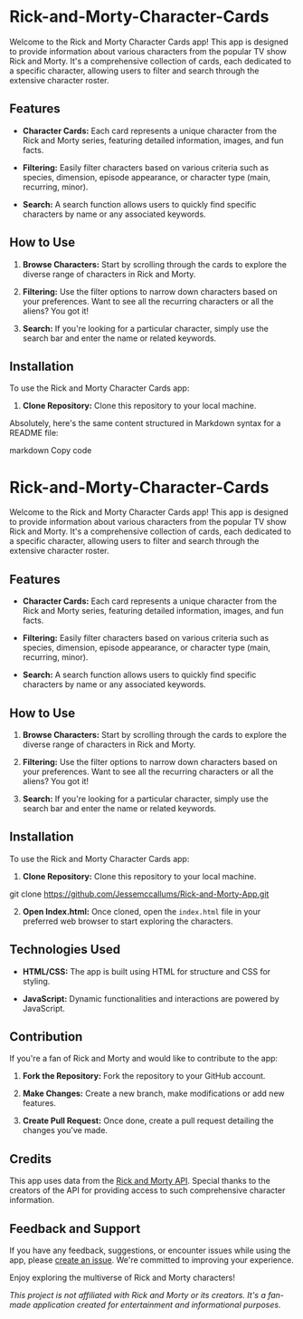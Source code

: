 # Rick-and-Morty-Character-Cards

Welcome to the Rick and Morty Character Cards app! This app is designed to provide information about various characters from the popular TV show Rick and Morty. It's a comprehensive collection of cards, each dedicated to a specific character, allowing users to filter and search through the extensive character roster.

## Features

- **Character Cards:** Each card represents a unique character from the Rick and Morty series, featuring detailed information, images, and fun facts.
  
- **Filtering:** Easily filter characters based on various criteria such as species, dimension, episode appearance, or character type (main, recurring, minor).

- **Search:** A search function allows users to quickly find specific characters by name or any associated keywords.

## How to Use

1. **Browse Characters:** Start by scrolling through the cards to explore the diverse range of characters in Rick and Morty.

2. **Filtering:** Use the filter options to narrow down characters based on your preferences. Want to see all the recurring characters or all the aliens? You got it!

3. **Search:** If you're looking for a particular character, simply use the search bar and enter the name or related keywords.

## Installation

To use the Rick and Morty Character Cards app:

1. **Clone Repository:** Clone this repository to your local machine.


Absolutely, here's the same content structured in Markdown syntax for a README file:

markdown
Copy code
# Rick-and-Morty-Character-Cards

Welcome to the Rick and Morty Character Cards app! This app is designed to provide information about various characters from the popular TV show Rick and Morty. It's a comprehensive collection of cards, each dedicated to a specific character, allowing users to filter and search through the extensive character roster.

## Features

- **Character Cards:** Each card represents a unique character from the Rick and Morty series, featuring detailed information, images, and fun facts.
  
- **Filtering:** Easily filter characters based on various criteria such as species, dimension, episode appearance, or character type (main, recurring, minor).

- **Search:** A search function allows users to quickly find specific characters by name or any associated keywords.

## How to Use

1. **Browse Characters:** Start by scrolling through the cards to explore the diverse range of characters in Rick and Morty.

2. **Filtering:** Use the filter options to narrow down characters based on your preferences. Want to see all the recurring characters or all the aliens? You got it!

3. **Search:** If you're looking for a particular character, simply use the search bar and enter the name or related keywords.

## Installation

To use the Rick and Morty Character Cards app:

1. **Clone Repository:** Clone this repository to your local machine.

git clone https://github.com/Jessemccallums/Rick-and-Morty-App.git

2. **Open Index.html:** Once cloned, open the `index.html` file in your preferred web browser to start exploring the characters.

## Technologies Used

- **HTML/CSS:** The app is built using HTML for structure and CSS for styling.

- **JavaScript:** Dynamic functionalities and interactions are powered by JavaScript.

## Contribution

If you're a fan of Rick and Morty and would like to contribute to the app:

1. **Fork the Repository:** Fork the repository to your GitHub account.

2. **Make Changes:** Create a new branch, make modifications or add new features.

3. **Create Pull Request:** Once done, create a pull request detailing the changes you've made.

## Credits

This app uses data from the [Rick and Morty API](https://rickandmortyapi.com/). Special thanks to the creators of the API for providing access to such comprehensive character information.

## Feedback and Support

If you have any feedback, suggestions, or encounter issues while using the app, please [create an issue](https://github.com/your-username/Rick-and-Morty-Character-Cards/issues). We're committed to improving your experience.

Enjoy exploring the multiverse of Rick and Morty characters!

_This project is not affiliated with Rick and Morty or its creators. It's a fan-made application created for entertainment and informational purposes._
